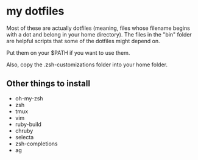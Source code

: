 # my dotfiles

Most of these are actually dotfiles (meaning, files whose filename begins with
a dot and belong in your home directory). The files in the "bin" folder are
helpful scripts that some of the dotfiles might depend on.

Put them on your $PATH if you want to use them.

Also, copy the .zsh-customizations folder into your home folder.

## Other things to install

* oh-my-zsh
* zsh
* tmux
* vim
* ruby-build
* chruby
* selecta
* zsh-completions
* ag
